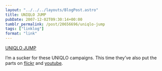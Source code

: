 ```yaml
---
layout: "../../../layouts/BlogPost.astro"
title: UNIQLO JUMP
pubDate: 2007-12-02T09:30:14+00:00
tumblr_permalink: /post/20656696/uniqlo-jump
tags: ["linklog"]
format: "link"
---
```


[UNIQLO JUMP][1]

I’m a sucker for these UNIQLO campaigns. This time they’ve also put the parts on [flickr](http://www.flickr.com/photos/uniqlojump/) and [youtube](http://www.youtube.com/user/uniqlomixer).

[1]: http://www.uniqlo.com/jump/
